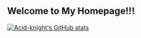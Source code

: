 ## Welcome to My Homepage!!!
[![Acid-knight's GitHub stats](https://github-readme-stats.vercel.app/api?username=Acid-knight&show_icons=true&theme=tokyonight)](https://github.com/Acid-knight/Acid-knight)

